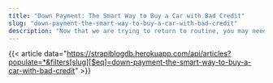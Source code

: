 ```yaml
---
title: "Down Payment: The Smart Way to Buy a Car with Bad Credit"
slug: "down-payment-the-smart-way-to-buy-a-car-with-bad-credit"
description: "Now that we are trying to return to routine, you may need a car to get back to your place of work. Do not worry if you have a bad credit history. Buying a car is now possible for everyone, especially if you can manage a decent down payment amount."
---
```


{{< article data="https://strapiblogdb.herokuapp.com/api/articles?populate=*&filters[slug][$eq]=down-payment-the-smart-way-to-buy-a-car-with-bad-credit" >}}
